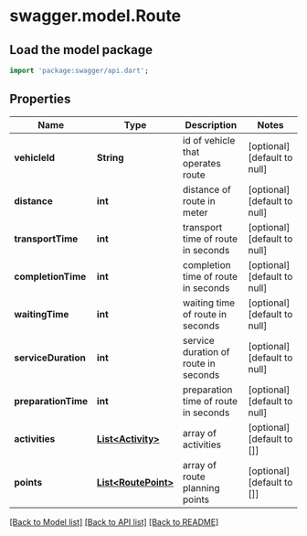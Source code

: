 # swagger.model.Route

## Load the model package
```dart
import 'package:swagger/api.dart';
```

## Properties
Name | Type | Description | Notes
------------ | ------------- | ------------- | -------------
**vehicleId** | **String** | id of vehicle that operates route | [optional] [default to null]
**distance** | **int** | distance of route in meter | [optional] [default to null]
**transportTime** | **int** | transport time of route in seconds | [optional] [default to null]
**completionTime** | **int** | completion time of route in seconds | [optional] [default to null]
**waitingTime** | **int** | waiting time of route in seconds | [optional] [default to null]
**serviceDuration** | **int** | service duration of route in seconds | [optional] [default to null]
**preparationTime** | **int** | preparation time of route in seconds | [optional] [default to null]
**activities** | [**List&lt;Activity&gt;**](Activity.md) | array of activities | [optional] [default to []]
**points** | [**List&lt;RoutePoint&gt;**](RoutePoint.md) | array of route planning points | [optional] [default to []]

[[Back to Model list]](../README.md#documentation-for-models) [[Back to API list]](../README.md#documentation-for-api-endpoints) [[Back to README]](../README.md)


